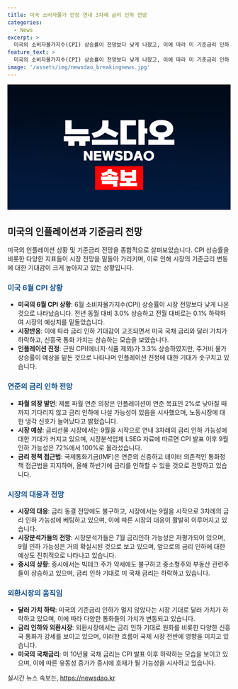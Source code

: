 ```yaml
---
title: 미국 소비자물가 안정 연내 3차례 금리 인하 전망
categories:
  - News
excerpt: >
  미국의 소비자물가지수(CPI) 상승률이 전망보다 낮게 나왔고, 이에 따라 미 기준금리 인하 전망이 나왔다. 금리 인하 기대에 따라 미 국채 금리와 달러 가치가 하락해 금융시장이 약세를 보였으며, 인플레이션 진정에 대한 기대가 높아져 금리 인하 가능성이 커졌다. 미 연준은 인플레이션에 대한 확신을 얻으면 금리 인하를 할 것이라 밝히고, 시장 기대도 9월을 시작으로 연내 3차례 금리 인하를 예상하고 있다. 과거에 비해 중소형주와 부동산주는 상승세를 보이며, 금융시장의 움직임이 미치는 영향에 관심이 쏠리고 있다.
feature_text: >
  미국의 소비자물가지수(CPI) 상승률이 전망보다 낮게 나왔고, 이에 따라 미 기준금리 인하 전망이 나왔다. 금리 인하 기대에 따라 미 국채 금리와 달러 가치가 하락해 금융시장이 약세를 보였으며, 인플레이션 진정에 대한 기대가 높아져 금리 인하 가능성이 커졌다. 미 연준은 인플레이션에 대한 확신을 얻으면 금리 인하를 할 것이라 밝히고, 시장 기대도 9월을 시작으로 연내 3차례 금리 인하를 예상하고 있다. 과거에 비해 중소형주와 부동산주는 상승세를 보이며, 금융시장의 움직임이 미치는 영향에 관심이 쏠리고 있다.
image: '/assets/img/newsdao_breakingnews.jpg'
---
```


<p><img src="/assets/img/newsdao_breakingnews.jpg" alt="flaretime 속보" /></p>

<h2 data-ke-size="size26">미국의 인플레이션과 기준금리 전망</h2>

<p data-ke-size="size16">미국의 인플레이션 상황 및 기준금리 전망을 종합적으로 살펴보았습니다. CPI 상승률을 비롯한 다양한 지표들이 시장 전망을 밑돌아 가리키며, 이로 인해 시장의 기준금리 변동에 대한 기대감이 크게 높아지고 있는 상황입니다.</p>

<h3><b><span style="color: #1a5490;">미국 6월 CPI 상황</span></b></h3>

<ul>
<li><b>미국의 6월 CPI 상황</b>: 6월 소비자물가지수(CPI) 상승률이 시장 전망보다 낮게 나온 것으로 나타났습니다. 전년 동월 대비 3.0% 상승하고 전월 대비로는 0.1% 하락하여 시장의 예상치를 밑돌았습니다.</li>
<li><b>시장반응</b>: 이에 따라 금리 인하 기대감이 고조되면서 미국 국채 금리와 달러 가치가 하락하고, 신흥국 통화 가치는 상승하는 모습을 보였습니다.</li>
<li><b>인플레이션 진정</b>: 근원 CPI(에너지·식품 제외)가 3.3% 상승하였지만, 주거비 물가 상승률이 예상을 밑돈 것으로 나타나며 인플레이션 진정에 대한 기대가 솟구치고 있습니다.</li>
</ul>

<h3><b><span style="color: #1a5490;">연준의 금리 인하 전망</span></b></h3>

<ul>
<li><b>파월 의장 발언</b>: 제롬 파월 연준 의장은 인플레이션이 연준 목표인 2%로 낮아질 때까지 기다리지 않고 금리 인하에 나설 가능성이 있음을 시사했으며, 노동시장에 대한 냉각 신호가 늘어났다고 밝혔습니다.</li>
<li><b>시장 예상</b>: 금리선물 시장에서는 9월을 시작으로 연내 3차례의 금리 인하 가능성에 대한 기대가 커지고 있으며, 시장분석업체 LSEG 자료에 따르면 CPI 발표 이후 9월 인하 가능성은 72%에서 100%로 올라섰습니다.</li>
<li><b>금리 정책 접근법</b>: 국제통화기금(IMF)은 연준의 신중하고 데이터 의존적인 통화정책 접근법을 지지하며, 올해 하반기에 금리를 인하할 수 있을 것으로 전망하고 있습니다.</li>
</ul>

<h3><b><span style="color: #1a5490;">시장의 대응과 전망</span></b></h3>

<ul>
<li><b>시장의 대응</b>: 금리 동결 전망에도 불구하고, 시장에서는 9월을 시작으로 3차례의 금리 인하 가능성에 베팅하고 있으며, 이에 따른 시장의 대응이 활발히 이루어지고 있습니다.</li>
<li><b>시장분석가들의 전망</b>: 시장분석가들은 7월 금리인하 가능성은 저평가되어 있으며, 9월 인하 가능성은 거의 확실시된 것으로 보고 있으며, 앞으로의 금리 인하에 대한 예상도 진취적으로 나타나고 있습니다.</li>
<li><b>증시의 상황</b>: 증시에서는 빅테크 주가 약세에도 불구하고 중소형주와 부동산 관련주들이 상승하고 있으며, 금리 인하 기대로 미 국채 금리는 하락하고 있습니다.</li>
</ul>

<h3><b><span style="color: #1a5490;">외환시장의 움직임</span></b></h3>

<ul>
<li><b>달러 가치 하락</b>: 미국의 기준금리 인하가 멀지 않았다는 시장 기대로 달러 가치가 하락하고 있으며, 이에 따라 다양한 통화들의 가치가 변동되고 있습니다.</li>
<li><b>금리 인하와 외환시장</b>: 외환시장에서는 금리 인하 기대로 원화를 비롯한 다양한 신흥국 통화가 강세를 보이고 있으며, 이러한 흐름이 국제 시장 전반에 영향을 미치고 있습니다.</li>
<li><b>미국의 국채금리</b>: 미 10년물 국채 금리는 CPI 발표 이후 하락하는 모습을 보이고 있으며, 이에 따른 유동성 증가가 증시에 호재가 될 가능성을 시사하고 있습니다.</li>
</ul>
실시간 뉴스 속보는, <a href="https://newsdao.kr" rel="dofollow">https://newsdao.kr</a>


